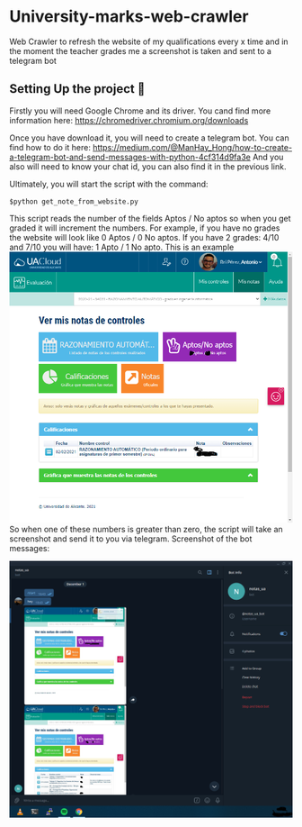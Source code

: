 # University-marks-web-crawler
Web Crawler to refresh the website of my qualifications every x time and in the moment the teacher grades me a screenshot is taken and sent to a telegram bot

## Setting Up the project 🚀
Firstly you will need Google Chrome and its driver. You cand find more information here: https://chromedriver.chromium.org/downloads

Once you have download it, you will need to create a telegram bot. You can find how to do it here: https://medium.com/@ManHay_Hong/how-to-create-a-telegram-bot-and-send-messages-with-python-4cf314d9fa3e
And you also will need to know your chat id, you can also find it in the previous link. 

Ultimately, you will start the script with the command: 
```
$python get_note_from_website.py
```

This script reads the number of the fields Aptos / No aptos so when you get graded it will increment the numbers. For example, if you have no grades the website will look like 0 Aptos / 0 No aptos. If you have 2 grades: 4/10 and 7/10 you will have: 1 Apto / 1 No apto. 
This is an example
![alt text](https://github.com/AntonioBriPerez/University-marks-web-crawler/blob/main/notas_TC.png)
So when one of these numbers is greater than zero, the script will take an screenshot and send it to you via telegram. Screenshot of the bot messages:

![alt text](https://github.com/AntonioBriPerez/University-marks-web-crawler/blob/main/bot_telegram.PNG)
